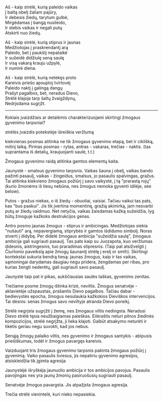 Aš - kaip strėlė, kurią paleido vaikas  
Į baltą obelį žaliam pajūry,  
Ir debesis žiedų, tarytum gulbė,  
Mirgėdamas į bangą nusileido,  
Ir stebis vaikas ir negali putų  
Atskirti nuo žiedų.  
  
Aš - kaip strėlė, kurią stiprus ir jaunas  
Medžiotojas į praskrendantį arą  
Paleido, bet į paukštį nepataikė  
Ir sužeidė didžiulę seną saulę  
Ir visą vakarą krauju užpylė,  
Ir numirė diena.  
  
Aš - kaip strėlė, kurią netekęs proto  
Kareivis priešo apsuptoj tvirtovėj  
Paleido naktį į galingą dangų  
Prašyt pagalbos, bet, neradus Dievo,  
Strėlė klajoja tarp šaltų žvaigždynų,  
Nedrįsdama sugrįžt.

---

Kokiais įvaizdžiais ar detalėmis charakterizuojami skirtingi žmogaus gyvenimo tarpsniai?

strėlės įvaizdis potekstėje išreiškia veržlumą

kiekvienas posmas atitinka ne tik žmogaus gyvenimo etapą, bet ir ciklišką, mitinį laiką. Pirmas posmas - rytas, antras - vakaras, trečias - naktis. (tas suprantama iš detalių, kraujuojanti saulė, t.t.)

Žmogaus gyvenimo raidą atitinka gamtos elementų kaita. 

Jaunystė - smalsus gyvenimo tarpsnis. Vaikas šauna į obelį, vaikas bando pažinti pasaulį, vaikas - žingeidus, smalsus, jo pasaulis spalvingas, gražus. Tai atitinka kiekvieno žmogaus požiūrį į savo vaikystė, į tą "prarastą rojų" (kurio žmonėms iš tiesų nebūna, nes žmogus nemoka gyventi idilėje, see below).

Putos - gražus niekas, o iš žiedų - obuoliai, vaisiai. Tačiau vaikui tas pats, kas "bus paskui". Jis tik įvertina momentinę, gražią akimirką, jam nesvarbi putų ar žiedų vaidmuo. Net netyčia, vaikas žaisdamas kažką sužeidžia, lyg būtų žmoguje kažkoks destrukcijos genas. 

Antro posmo jaunas žmogus - stiprus ir ambicingas. Medžiotojas siekia "nušauti" arą, nepavergiamą, stiprybės ir gamtos išdidumo simbolį. Noras stverti į didybę. Per didelė žmogaus ambicija "sužeidžia saulę", žmogaus ambicija gali sugriauti pasaulį. Tas pats kaip su Juozapota, kuo veržlumas didesnis, aistringesnis, tuo praradimas stipresnis. (Taip pat atsižvelgti į Čiurlionio paveikslą apie žmogų šaunantį strėlę į erelį or smth). Skirtingi kontekstai sukuria bendrą tiesą: jaunas žmogus, kaip ir tas vaikas, sąmoningai darydamas daugiau negu pridera, žengdamas per ribas, pro kurias žengti nederėtų, gali sugriauti savo pasaulį. 

Jaunystė taip pat ir pikas, aukščiausias saulės taškas, gyvenimo zenitas.

Trečiame posme žmogų ištinka krizė, neviltis. Žmogus senatvėje - aklavietėje užspaustas, prašantis Dievo pagalbos. Tačiau dabar - bedievystės epocha, žmogus nesulaukia kažkokios Dieviškos intervencijos. Tai dėsnis: senas žmogus savo neviltyje atranda Dievo poreikį. 

Strėlė negrįsta sugrįžti į žemę, nes žmogaus viltis nedingsta. Neradusi Dievo strėlė tęsia neužbaigiamas paieškas. Eilėraštis neturi pilnos žiedinės kompozicijos, strėlė negrįžta, ji lieka klajoti. Galbūt atsakymo neturėti ir tikėtis geriau negu suvokti, kad jos nebus. 

Senąją žmogų palaiko viltis, nes gyvenimo ir žmogaus santykis - abipusis priešiškumas, todėl ir žmogus pavargęs kareivis. 

Vaizduojant tris žmogaus gyvenimo tarpsnis pakinta žmogaus požiūrį į gyvenimą. Vaiko pasaulis šviesus, jis nepatiriu gyvenimo agresijos, atsiskleidžia tik įgimta agresija

Jaunystėjė išryškėja jaunuolio ambicija ir tos ambicijos pavojus. Pasaulis pavojingas nes yra jaunų žmonių pasiruošusių sugriauti pasaulį.

Senatvėje žmogus pavargsta. Jis atpažįsta žmogaus agresija.

Trečia strėlė vienintelė, kuri nieko nepasiekia. 